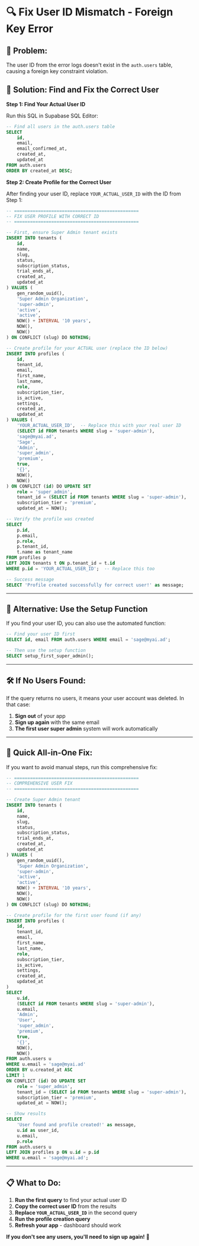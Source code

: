 # 🔍 Fix User ID Mismatch - Foreign Key Error

## 🎯 **Problem:**
The user ID from the error logs doesn't exist in the `auth.users` table, causing a foreign key constraint violation.

## 🚀 **Solution: Find and Fix the Correct User**

**Step 1: Find Your Actual User ID**

Run this SQL in Supabase SQL Editor:

```sql
-- Find all users in the auth.users table
SELECT 
    id,
    email,
    email_confirmed_at,
    created_at,
    updated_at
FROM auth.users 
ORDER BY created_at DESC;
```

**Step 2: Create Profile for the Correct User**

After finding your user ID, replace `YOUR_ACTUAL_USER_ID` with the ID from Step 1:

```sql
-- ===============================================
-- FIX USER PROFILE WITH CORRECT ID
-- ===============================================

-- First, ensure Super Admin tenant exists
INSERT INTO tenants (
    id,
    name,
    slug,
    status,
    subscription_status,
    trial_ends_at,
    created_at,
    updated_at
) VALUES (
    gen_random_uuid(),
    'Super Admin Organization',
    'super-admin',
    'active',
    'active',
    NOW() + INTERVAL '10 years',
    NOW(),
    NOW()
) ON CONFLICT (slug) DO NOTHING;

-- Create profile for your ACTUAL user (replace the ID below)
INSERT INTO profiles (
    id,
    tenant_id,
    email,
    first_name,
    last_name,
    role,
    subscription_tier,
    is_active,
    settings,
    created_at,
    updated_at
) VALUES (
    'YOUR_ACTUAL_USER_ID',  -- Replace this with your real user ID
    (SELECT id FROM tenants WHERE slug = 'super-admin'),
    'sage@myai.ad',
    'Sage',
    'Admin',
    'super_admin',
    'premium',
    true,
    '{}',
    NOW(),
    NOW()
) ON CONFLICT (id) DO UPDATE SET
    role = 'super_admin',
    tenant_id = (SELECT id FROM tenants WHERE slug = 'super-admin'),
    subscription_tier = 'premium',
    updated_at = NOW();

-- Verify the profile was created
SELECT 
    p.id,
    p.email,
    p.role,
    p.tenant_id,
    t.name as tenant_name
FROM profiles p
LEFT JOIN tenants t ON p.tenant_id = t.id
WHERE p.id = 'YOUR_ACTUAL_USER_ID';  -- Replace this too

-- Success message
SELECT 'Profile created successfully for correct user!' as message;
```

---

## 🔧 **Alternative: Use the Setup Function**

If you find your user ID, you can also use the automated function:

```sql
-- Find your user ID first
SELECT id, email FROM auth.users WHERE email = 'sage@myai.ad';

-- Then use the setup function
SELECT setup_first_super_admin();
```

---

## 🛠️ **If No Users Found:**

If the query returns no users, it means your user account was deleted. In that case:

1. **Sign out** of your app
2. **Sign up again** with the same email
3. **The first user super admin** system will work automatically

---

## 🎯 **Quick All-in-One Fix:**

If you want to avoid manual steps, run this comprehensive fix:

```sql
-- ===============================================
-- COMPREHENSIVE USER FIX
-- ===============================================

-- Create Super Admin tenant
INSERT INTO tenants (
    id,
    name,
    slug,
    status,
    subscription_status,
    trial_ends_at,
    created_at,
    updated_at
) VALUES (
    gen_random_uuid(),
    'Super Admin Organization',
    'super-admin',
    'active',
    'active',
    NOW() + INTERVAL '10 years',
    NOW(),
    NOW()
) ON CONFLICT (slug) DO NOTHING;

-- Create profile for the first user found (if any)
INSERT INTO profiles (
    id,
    tenant_id,
    email,
    first_name,
    last_name,
    role,
    subscription_tier,
    is_active,
    settings,
    created_at,
    updated_at
)
SELECT 
    u.id,
    (SELECT id FROM tenants WHERE slug = 'super-admin'),
    u.email,
    'Admin',
    'User',
    'super_admin',
    'premium',
    true,
    '{}',
    NOW(),
    NOW()
FROM auth.users u
WHERE u.email = 'sage@myai.ad'
ORDER BY u.created_at ASC
LIMIT 1
ON CONFLICT (id) DO UPDATE SET
    role = 'super_admin',
    tenant_id = (SELECT id FROM tenants WHERE slug = 'super-admin'),
    subscription_tier = 'premium',
    updated_at = NOW();

-- Show results
SELECT 
    'User found and profile created!' as message,
    u.id as user_id,
    u.email,
    p.role
FROM auth.users u
LEFT JOIN profiles p ON u.id = p.id
WHERE u.email = 'sage@myai.ad';
```

---

## 📋 **What to Do:**

1. **Run the first query** to find your actual user ID
2. **Copy the correct user ID** from the results
3. **Replace `YOUR_ACTUAL_USER_ID`** in the second query
4. **Run the profile creation query**
5. **Refresh your app** - dashboard should work

**If you don't see any users, you'll need to sign up again!** 🎉 